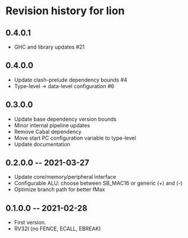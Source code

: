 # Revision history for lion

## 0.4.0.1

* GHC and library updates #21

## 0.4.0.0

* Update clash-prelude dependency bounds #4
* Type-level -> data-level configuration #6

## 0.3.0.0

* Update base dependency version bounds
* Minor internal pipeline updates
* Remove Cabal dependency
* Move start PC configuration variable to type-level
* Update documentation

## 0.2.0.0 -- 2021-03-27

* Update core/memory/peripheral interface
* Configurable ALU: choose between SB_MAC16 or generic (+) and (-)
* Optimize branch path for better fMax

## 0.1.0.0 -- 2021-02-28

* First version.
* RV32I (no FENCE, ECALL, EBREAK)
